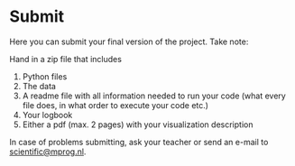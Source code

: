 # Submit

Here you can submit your final version of the project. Take note:

Hand in a zip file that includes 

1. Python files 
2. The data
3. A readme file with all information needed to run your code (what every file does, in what order to execute your code etc.)
4. Your logbook
5. Either a pdf (max. 2 pages) with your visualization description 

In case of problems submitting, ask your teacher or send an e-mail to <scientific@mprog.nl>.
